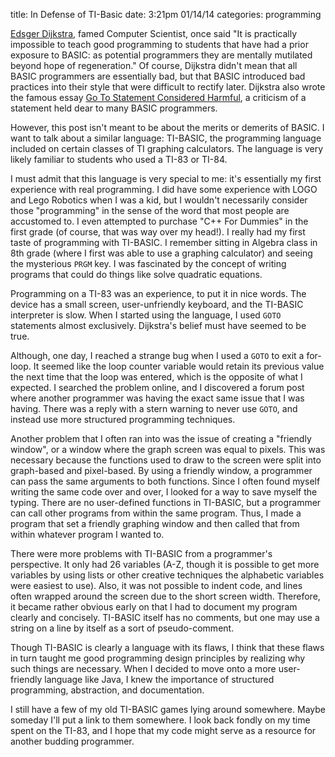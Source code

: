 title: In Defense of TI-Basic
date: 3:21pm 01/14/14
categories: programming

[Edsger Dijkstra], famed Computer Scientist, once said "It is practically
impossible to teach good programming to students that have had a prior exposure
to BASIC: as potential programmers they are mentally mutilated beyond hope of
regeneration." Of course, Dijkstra didn't mean that all BASIC programmers are
essentially bad, but that BASIC introduced bad practices into their style that
were difficult to rectify later. Dijkstra also wrote the famous essay [Go To
Statement Considered Harmful], a criticism of a statement held dear to many
BASIC programmers.

However, this post isn't meant to be about the merits or demerits of BASIC. I
want to talk about a similar language: TI-BASIC, the programming language
included on certain classes of TI graphing calculators. The language is very
likely familiar to students who used a TI-83 or TI-84.

I must admit that this language is very special to me: it's essentially my first
experience with real programming. I did have some experience with LOGO and Lego
Robotics when I was a kid, but I wouldn't necessarily consider those
"programming" in the sense of the word that most people are accustomed to. I
even attempted to purchase "C++ For Dummies" in the first grade (of course, that
was way over my head!). I really had my first taste of programming with
TI-BASIC. I remember sitting in Algebra class in 8th grade (where I first was
able to use a graphing calculator) and seeing the mysterious `PRGM` key. I was
fascinated by the concept of writing programs that could do things like solve
quadratic equations.

Programming on a TI-83 was an experience, to put it in nice words. The device
has a small screen, user-unfriendly keyboard, and the TI-BASIC interpreter is
slow. When I started using the language, I used `GOTO` statements almost
exclusively. Dijkstra's belief must have seemed to be true.

Although, one day, I reached a strange bug when I used a `GOTO` to exit a
for-loop. It seemed like the loop counter variable would retain its previous
value the next time that the loop was entered, which is the opposite of what I
expected. I searched the problem online, and I discovered a forum post where
another programmer was having the exact same issue that I was having. There was
a reply with a stern warning to never use `GOTO`, and instead use more
structured programming techniques.

Another problem that I often ran into was the issue of creating a "friendly
window", or a window where the graph screen was equal to pixels. This was
necessary because the functions used to draw to the screen were split into
graph-based and pixel-based. By using a friendly window, a programmer can pass
the same arguments to both functions. Since I often found myself writing the
same code over and over, I looked for a way to save myself the typing. There are
no user-defined functions in TI-BASIC, but a programmer can call other programs
from within the same program. Thus, I made a program that set a friendly
graphing window and then called that from within whatever program I wanted to.

There were more problems with TI-BASIC from a programmer's perspective. It only
had 26 variables (A-Z, though it is possible to get more variables by using
lists or other creative techniques the alphabetic variables were easiest to
use). Also, it was not possible to indent code, and lines often wrapped around
the screen due to the short screen width. Therefore, it became rather obvious
early on that I had to document my program clearly and concisely. TI-BASIC
itself has no comments, but one may use a string on a line by itself as a sort
of pseudo-comment.

Though TI-BASIC is clearly a language with its flaws, I think that these flaws
in turn taught me good programming design principles by realizing why such
things are necessary. When I decided to move onto a more user-friendly language
like Java, I knew the importance of structured programming, abstraction, and
documentation.

I still have a few of my old TI-BASIC games lying around somewhere. Maybe
someday I'll put a link to them somewhere. I look back fondly on my time spent
on the TI-83, and I hope that my code might serve as a resource for another
budding programmer.

[Edsger Dijkstra]: http://en.wikipedia.org/wiki/Edsger_Wybe_Dijkstra
[Go To Statement Considered Harmful]: http://www.u.arizona.edu/~rubinson/copyright_violations/Go_To_Considered_Harmful.html
